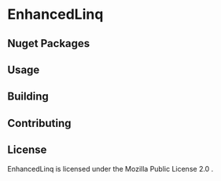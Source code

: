 # EnhancedLinq

## Nuget Packages

## Usage

## Building

## Contributing

## License
EnhancedLinq is licensed under the Mozilla Public License 2.0 .
